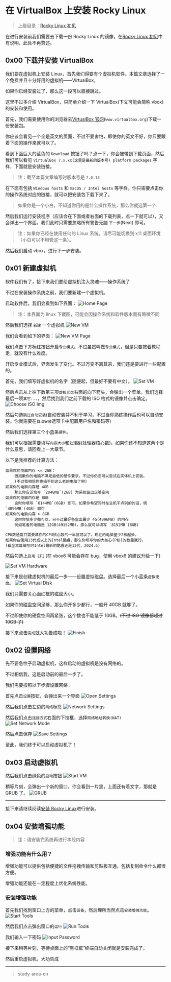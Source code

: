 # 在 VirtualBox 上安装 Rocky Linux

> 上级目录：[Rocky Linux 初见](../rocky_first_met.md)

在进行安装前我们需要去下载一份 Rocky Linux 的镜像，在[Rocky Linux 初见](../rocky_first_met.md)中有说明，此处不再赘述。

## 0x00 下载并安装 VirtualBox

我们要在虚拟机上安装 Linux，首先我们得要有个虚拟机软件。本篇文章选择了一个免费并且十分好用的虚拟机——VirtualBox。

如果你已经安装过了，那么这一段可以直接跳过。

这里不过多介绍 VirtualBox，只简单介绍一下 VirtualBox(下文可能会简称 vbox) 的安装和使用。

首先，我们需要使用你的浏览器去[VirtualBox 官网](https://www.virtualbox.org/)(`www.virtualbox.org`)下载一份安装包。

你应该会看见一个全是英文的页面，不过不要害怕，即使你的英文不好，你只要跟着下面的操作来就可以了。

看到下面巨大的蓝色的 `Download` 按钮了吗？点一下，你会被带到下载页面，然后我们可以看见 `VirtualBox 7.x.xx(这里是最新的版本号) platform packages` 字样，下面就是安装链接。

> 注：截至本篇文章编写时版本号是 `7.0.18`

在下面有包括 `​Windows hosts` 和 `​macOS / Intel hosts` 等字样。你只需要点击你的操作系统对应的链接，就可以把安装包下载下来了。

> 如果你是一个小白，不知道你用的是什么操作系统，那么你就选第一个

然后我们运行安装程序（应该会在下面或者右面的下载列表，点一下就可以），又会弹出一个界面。我们此时只需要忽略所有警告无脑 `下一步`(Next) 即可。

> 注：如果你已经在使用任何的 Linux 系统，请尽可能切换到 x11 桌面环境（小白可以不用管这一条）。

然后我们启动 vbox，进行下一步安装。

## 0x01 新建虚拟机

软件我们有了，接下来我们要给虚拟机注入灵魂——操作系统了

不过在安装操作系统之前，我们要新建一个虚拟机。

启动软件后，我们会看到如下界面：
![Home Page](./assets/2.4.vbox.1.png)

> 注：本界面为 linux 下截图，可能会因操作系统和软件版本而有略微不同

然后我们选择 `新建` 一个虚拟机
![New VM](./assets/2.4.vbox.2.png)

我们会看到如下的界面：
![New VM Page](./assets/2.4.vbox.3.png)

我们点击下方标红按钮开启`专业模式`。不过虽然叫做`专业模式`，但是只要按着教程走，就没有什么难度。

开启专业模式后，界面发生了变化。不过万变不离其宗，我们还是要进行一些配置的。

首先，我们填写好虚拟机的名字（随便起，但最好不要有中文）。
![Set VM](./assets/2.4.vbox.4.png)

然后点击从上往下数第三项`虚拟光盘`右面的向下箭头，会弹出一个菜单。我们选择最后一项`其它...`，然后找到我们之前下载的 ISO 格式的镜像并点击确定。
![Choose ISO Img](./assets/2.4.vbox.5.png)

然后勾选`跳过自动安装`(自动安装并不利于学习，不过当你熟练操作后也可以自动安装。你就需要在`自动安装`选项卡中配置用户名和密码等)

然后我们选择第三个小蓝条`硬件`。

我们可以根据需要填写`内存大小`和`处理器`(处理器核心数)。如果你还不知道这两个是什么意思，请回看上一大章节。

以下是我推荐的计算方法：

```text
如果你的电脑内存 <= 2GB：
    很抱歉你的电脑不满足最低的硬件要求，不过你仍旧可以尝试在实体机上安装。
    (不过我相信你也搞不到这么老的电脑了吧)
如果你的电脑内存是 4GB：
    那么你应该填写 `2048MB`(2GB) 为系统留出足够空间
如果你的电脑内存是 8GB
    这时你填写 `6144MB`(6GB) 即可。如果你希望同时在主机干点别的的话，填`4096MB`(4GB) 即可
如果你的电脑内存 > 8GB
    这时你填多少都可以，只不过最好各留出最少 4G(4096MB) 的内存
    例如笔者的电脑是 12GB(49152MB)，那么就可以填写 `8192MB`(8GB)

CPU数通常只需要填你的CPU核心数的一半就可以了。现在的电脑至少2核起步。
如果你在使用13代或以上的Intel酷睿，那么你填写你的大核心(P核)的数量就行。
(截至本篇编写时Intel最新的酷睿还是13代，2024.6)
```

然后勾选上`启用 EFI` (在 vbox6 可能会存在 bug，使用 vbox6 的建议升级一下)

![Set VM Hardware](./assets/2.4.vbox.6.png)

接下来是创建虚拟机的最后一步——设置虚拟磁盘。选择最后一个小蓝条`虚拟硬盘`。
![Set Virtual Disk](./assets/2.4.vbox.7.png)

我们只需要关心画红框的磁盘大小。

如果你的磁盘空间足够，那么你开多少都行，一般开 40GB 就够了。

不过即使你的硬盘空间再紧张，这个数也不能低于 10GB。~~(不过 ISO 镜像都超过 10GB 了)~~

接下来点击`完成`就大功告成啦！
![Finish](./assets/2.4.vbox.8.png)

## 0x02 设置网络

先不要急性子启动虚拟机，这样启动的虚拟机是没有网络的。

不过相信我，这是启动前的最后一步了。

我们需要按照以下步骤设置网络：

首先点击`设置`按钮，会弹出来一个界面
![Open Settings](./assets/2.4.vbox.9.png)

然后我们点击左边的`网络`标签
![Network Settings](./assets/2.4.vbox.10.png)

然后我们点击`连接方式`右面的下拉框，选择`网络地址转换(NAT)`
![Set Network Mode](./assets/2.4.vbox.11.png)

然后点击保存
![Save Settings](./assets/2.4.vbox.12.png)

至此，我们终于可以启动虚拟机了！

## 0x03 启动虚拟机

然后我们点击绿色的`启动`按钮
![Start VM](./assets/2.4.vbox.13.png)

稍等片刻，会弹出一个新的窗口，你会看到一片黑，上面还有着文字，那就是 GRUB 了。
![GRUB](./assets/2.4.vbox.14.png)

---

接下来请继续阅读[安装 Rocky Linux](./install_rocky_linux.md)进行安装。

## 0x04 安装增强功能

> 注：请安装完系统再进行本段内容

### 增强功能有什么用？

增强功能可以提供包括便捷的文件拖拽传输和剪贴板互通，包括复制命令什么都很方便。

增强功能还能在一定程度上优化系统性能。

### 安装增强功能

首先我们找到窗口上方的菜单，点击`设备`，然后理所当然点击`安装增强功能`。
![Start Tools](./assets/2.4.vbox.15.png)

然后我们点击弹出窗口的`运行`
![Run Tools](./assets/2.4.vbox.16.png)

我们输入一下密码
![Input Password](./assets/2.4.vbox.17.png)

接下来稍等片刻，等待桌面上的“黑框框”终端自动关闭就是安装完成了。

然后重启虚拟机，大功告成

---

> study-area-cn
